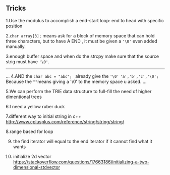 Tricks
---

1.Use the modulus to accomplish a end-start loop: end to head with specific position


2.`char array[3];`  means ask for a block of memory space that can hold three characters, but to have A END , it must be given a `'\0'` even added manually.

3.enough buffer space and when do the strcpy make sure that the source strig must have `'\0'`.

---


...
4.AND the `char abc = "abc"; ` already give the `'\0'`  `'a','b','c','\0';` Because the  `""`means giving a '\0' to the memory space u asked.
...

5.We can perform the TRIE data structure to full-fill the need of higher dimentional trees

6.I need a yellow ruber duck

7.different way to initial string in c++ 
http://www.cplusplus.com/reference/string/string/string/

8.range based for loop
  
9. <map> the find iterator will equal to the end iterator if it cannot find what it wants

10. initialize 2d vector
https://stackoverflow.com/questions/17663186/initializing-a-two-dimensional-stdvector
